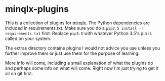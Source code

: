 # minqlx-plugins
This is a collection of plugins for [minqlx](https://github.com/MinoMino/minqlx).
The Python dependencies are included in requirements.txt. Make sure you do a
`pip3.5 install -r requirements.txt` first. Replace `pip3.5` with whatever
Python 3.5's pip is called on your system.

The extras directory contains plugins I would not advice you use unless you further improve them or
just use them for the purpose of learning.

More info will come, including a small explanation of what the plugins do and perhaps
some info on what will come. Right now I'm just trying to get it all on git first.
